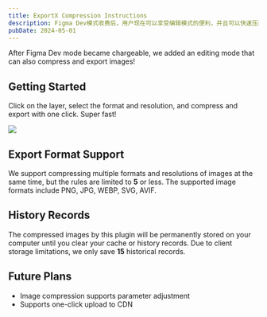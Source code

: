 ```yaml
---
title: ExportX Compression Instructions
description: Figma Dev模式收费后，用户现在可以享受编辑模式的便利，并且可以快速压缩导出图片。通过点击图层，选择格式和倍率，一键导出，操作简便快捷。支持的导出格式包括PNG, JPG, WEBP, SVG, AVIF，最多可同时压缩5种格式和倍率。历史记录将永久保存在用户电脑上，最多保留15条记录。未来计划包括支持参数调整和一键上传到CDN
pubDate: 2024-05-01
---
```

After Figma Dev mode became chargeable, we added an editing mode that can also compress and export images!

## Getting Started

Click on the layer, select the format and resolution, and compress and export with one click. Super fast!

![](https://x.abfree.com/assets/ac438e6e-4a4f-46af-84bb-65d0f1ca5359)

## Export Format Support

We support compressing multiple formats and resolutions of images at the same time, but the rules are limited to **5** or less. The supported image formats include PNG, JPG, WEBP, SVG, AVIF.

## History Records

The compressed images by this plugin will be permanently stored on your computer until you clear your cache or history records. Due to client storage limitations, we only save **15** historical records.

## Future Plans

- Image compression supports parameter adjustment
- Supports one-click upload to CDN